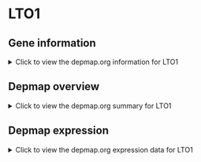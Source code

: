 <h1>LTO1</h1>

<h2>Gene information</h2>
<details>
  <summary>Click to view the depmap.org information for LTO1</summary>
  <iframe src="https://depmap.org/portal/gene/LTO1?tab=about" style="border:none;width:100%;height:800px"></iframe>
</details>

<h2>Depmap overview</h2>
<details>
  <summary>Click to view the depmap.org summary for LTO1</summary>
  <iframe src="https://depmap.org/portal/gene/LTO1?tab=overview" style="border:none;width:100%;height:800px"></iframe>
</details>

<h2>Depmap expression</h2>
<details>
  <summary>Click to view the depmap.org expression data for LTO1</summary>
  <iframe src="https://depmap.org/portal/gene/LTO1?tab=characterization" style="border:none;width:100%;height:800px"></iframe>
</details>


<!--
<h2>Reactome Pathway diagram</h2>
PNAME
-->



